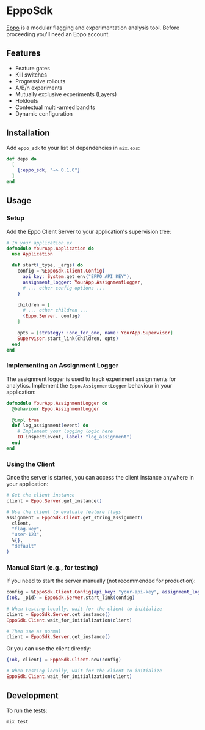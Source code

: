 # EppoSdk

[Eppo](https://www.geteppo.com/) is a modular flagging and experimentation analysis tool.
Before proceeding you'll need an Eppo account.

## Features

- Feature gates
- Kill switches
- Progressive rollouts
- A/B/n experiments
- Mutually exclusive experiments (Layers)
- Holdouts
- Contextual multi-armed bandits
- Dynamic configuration

## Installation

Add `eppo_sdk` to your list of dependencies in `mix.exs`:

```elixir
def deps do
  [
    {:eppo_sdk, "~> 0.1.0"}
  ]
end
```

## Usage

### Setup
Add the Eppo Client Server to your application's supervision tree:

```elixir
# In your application.ex
defmodule YourApp.Application do
  use Application

  def start(_type, _args) do
    config = %EppoSdk.Client.Config{
      api_key: System.get_env("EPPO_API_KEY"),
      assignment_logger: YourApp.AssignmentLogger,
      # ... other config options ...
    }

    children = [
      # ... other children ...
      {Eppo.Server, config}
    ]

    opts = [strategy: :one_for_one, name: YourApp.Supervisor]
    Supervisor.start_link(children, opts)
  end
end
```

### Implementing an Assignment Logger

The assignment logger is used to track experiment assignments for analytics. Implement the `Eppo.AssignmentLogger` behaviour in your application:

```elixir
defmodule YourApp.AssignmentLogger do
  @behaviour Eppo.AssignmentLogger

  @impl true
  def log_assignment(event) do
    # Implement your logging logic here
    IO.inspect(event, label: "log_assignment")
  end
end
```

### Using the Client
Once the server is started, you can access the client instance anywhere in your application:

```elixir
# Get the client instance
client = Eppo.Server.get_instance()

# Use the client to evaluate feature flags
assignment = EppoSdk.Client.get_string_assignment(
  client,
  "flag-key",
  "user-123",
  %{},
  "default"
)
```

### Manual Start (e.g., for testing)
If you need to start the server manually (not recommended for production):

```elixir
config = %EppoSdk.Client.Config{api_key: "your-api-key", assignment_logger: YourApp.AssignmentLogger}
{:ok, _pid} = EppoSdk.Server.start_link(config)

# When testing locally, wait for the client to initialize
client = EppoSdk.Server.get_instance()
EppoSdk.Client.wait_for_initialization(client)

# Then use as normal
client = EppoSdk.Server.get_instance()
```

Or you can use the client directly:
```elixir
{:ok, client} = EppoSdk.Client.new(config)

# When testing locally, wait for the client to initialize
EppoSdk.Client.wait_for_initialization(client)
```

## Development

To run the tests:
```bash
mix test
```
